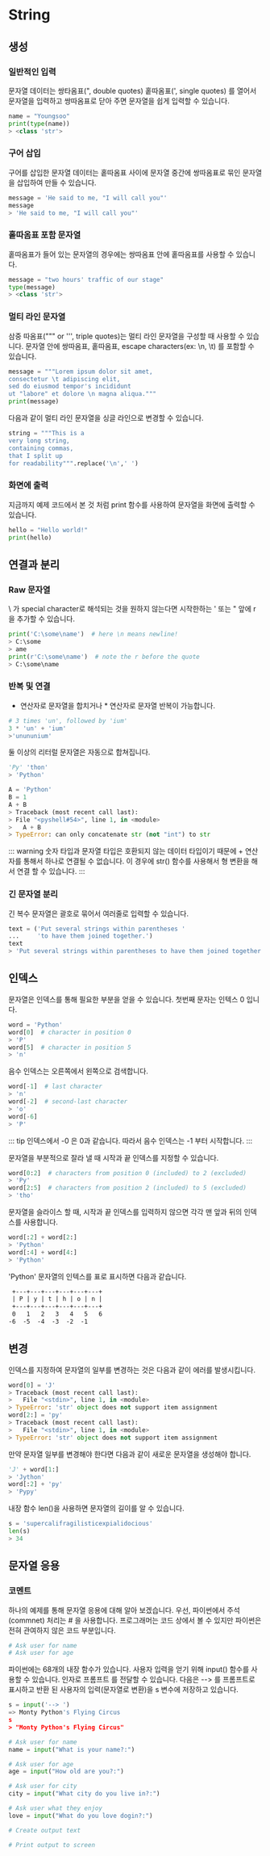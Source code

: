 # String

## 생성

### 일반적인 입력
문자열 데이터는 쌍타옴표(", double quotes) 홑따옴표(', single quotes) 를 열어서 문자열을 입력하고 쌍따옴표로 닫아 주면 문자열을 쉽게 입력할 수 있습니다. 
```python
name = "Youngsoo"
print(type(name)) 
> <class 'str'>
```

### 구어 삽입 
구어를 삽입한 문자열 데이터는 홑따옴표 사이에 문자열 중간에 쌍따옴표로 묶인 문자열을 삽입하여 만들 수 있습니다. 
```python
message = 'He said to me, "I will call you"'
message
> 'He said to me, "I will call you"'
```

### 홑따옴표 포함 문자열 
홑따옴표가 들어 있는 문자열의 경우에는 쌍따옴표 안에 홑따옴표를 사용할 수 있습니다. 
```python
message = "two hours' traffic of our stage"
type(message)
> <class 'str'>
```

### 멀티 라인 문자열
삼중 따옴표(""" or ''', triple quotes)는 멀티 라인 문자열을 구성할 때 사용할 수 있습니다. 문자열 안에 쌍따옴표, 홑따옴표, escape characters(ex: \n, \t) 를 포함할 수 있습니다.
```python
message = """Lorem ipsum dolor sit amet,
consectetur \t adipiscing elit,
sed do eiusmod tempor's incididunt
ut "labore" et dolore \n magna aliqua."""
print(message)
```

다음과 같이 멀티 라인 문자열을 싱글 라인으로 변경할 수 있습니다. 
```python
string = """This is a
very long string,
containing commas,
that I split up
for readability""".replace('\n',' ')
```

### 화면에 출력
지금까지 예제 코드에서 본 것 처럼 print 함수를 사용하여 문자열을 화면에 출력할 수 있습니다. 
```python
hello = "Hello world!"
print(hello)
```

## 연결과 분리  
### Raw 문자열
\ 가 special character로 해석되는 것을 원하지 않는다면 시작한하는 ' 또는 " 앞에 r 을 추가할 수 있습니다. 
```python
print('C:\some\name')  # here \n means newline!
> C:\some
> ame
print(r'C:\some\name')  # note the r before the quote
> C:\some\name
```

### 반복 및 연결  
+ 연산자로 문자열을 합치거나 * 연산자로 문자열 반복이 가능합니다. 
```python
# 3 times 'un', followed by 'ium'
3 * 'un' + 'ium'
>'unununium'
```

둘 이상의 리터럴 문자열은 자동으로 합쳐집니다. 
```python
'Py' 'thon'
> 'Python'
```

```python
A = 'Python'
B = 1
A + B
> Traceback (most recent call last):
> File "<pyshell#54>", line 1, in <module>
>   A + B
> TypeError: can only concatenate str (not "int") to str
```
::: warning
숫자 타입과 문자열 타입은 호환되지 않는 데이터 타입이기 때문에 + 연산자를 통해서 하나로 연결될 수 없습니다. 이 경우에 str() 함수를 사용해서 형 변환을 해서 연결 할 수 있습니다. 
:::


### 긴 문자열 분리 
긴 복수 문자열은 괄호로 묶어서 여러줄로 입력할 수 있습니다. 
```python
text = ('Put several strings within parentheses '
...     'to have them joined together.')
text
> 'Put several strings within parentheses to have them joined together.'
```

## 인덱스
문자열은 인덱스를 통해 필요한 부분을 얻을 수 있습니다. 첫번째 문자는 인텍스 0 입니다. 
```python
word = 'Python'
word[0]  # character in position 0
> 'P'
word[5]  # character in position 5
> 'n'
```

음수 인덱스는 오른쪽에서 왼쪽으로 검색합니다. 
```python
word[-1]  # last character
> 'n'
word[-2]  # second-last character
> 'o'
word[-6]
> 'P'
```

::: tip
인덱스에서 -0 은 0과 같습니다. 따라서 음수 인덱스는 -1 부터 시작합니다.
:::

문자열을 부분적으로 잘라 낼 때 시작과 끝 인덱스를 지정할 수 있습니다. 
```python
word[0:2]  # characters from position 0 (included) to 2 (excluded)
> 'Py'
word[2:5]  # characters from position 2 (included) to 5 (excluded)
> 'tho'
```

문자열을 슬라이스 할 때, 시작과 끝 인덱스를 입력하지 않으면 각각 맨 앞과 뒤의 인덱스를 사용합니다. 
```python
word[:2] + word[2:]
> 'Python'
word[:4] + word[4:]
> 'Python'
```

'Python' 문자열의 인텍스를 표로 표시하면 다음과 같습니다. 
```txt
 +---+---+---+---+---+---+
 | P | y | t | h | o | n |
 +---+---+---+---+---+---+
 0   1   2   3   4   5   6
-6  -5  -4  -3  -2  -1
```

## 변경
인덱스를 지정하여 문자열의 일부를 변경하는 것은 다음과 같이 에러를 발생시킵니다.
```python
word[0] = 'J'
> Traceback (most recent call last):
>   File "<stdin>", line 1, in <module>
> TypeError: 'str' object does not support item assignment
word[2:] = 'py'
> Traceback (most recent call last):
>   File "<stdin>", line 1, in <module>
> TypeError: 'str' object does not support item assignment
```


만약 문자열 일부를 변경해야 한다면 다음과 같이 새로운 문자열을 생성해야 합니다. 
```python
'J' + word[1:]
> 'Jython'
word[:2] + 'py'
> 'Pypy'
```


내장 함수 len()을 사용하면 문자열의 길이를 알 수 있습니다. 
```python
s = 'supercalifragilisticexpialidocious'
len(s)
> 34
```

## 문자열 응용
### 코멘트 
하나의 예제를 통해 문자열 응용에 대해 알아 보겠습니다. 
우선, 파이썬에서 주석(commnet) 처리는 # 을 사용합니다. 프로그래머는 코드 상에서 볼 수 있지만 파이썬은 전혀 관여하지 않은 코드 부분입니다. 
```python
# Ask user for name
# Ask user for age
```

파이썬에는 68개의 내장 함수가 있습니다. 사용자 입력을 얻기 위해 input() 함수를 사용할 수 있습니다. 인자로 프롬프트 를 전달할 수 있습니다. 
다음은 --> 를 프롬프트로 표시하고 반환 된 사용자의 입력(문자열로 변환)을 s 변수에 저장하고 있습니다. 
```python
s = input('--> ')  
=> Monty Python's Flying Circus
s  
> "Monty Python's Flying Circus"
```

```python
# Ask user for name
name = input("What is your name?:")

# Ask user for age
age = input("How old are you?:")

# Ask user for city
city = input("What city do you live in?:")

# Ask user what they enjoy
love = input("What do you love dogin?:")

# Create output text

# Print output to screen
```
